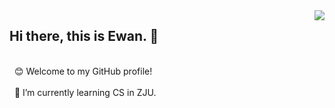 <img align='right' src="https://github-readme-stats.vercel.app/api?username=Ewan-K&hide_border=true&show_icons=true&theme=dracula">

## Hi there, this is Ewan. 👋
<br>
&nbsp
😊 Welcome to my GitHub profile!
<br><br>
&nbsp
🌱 I’m currently learning CS in ZJU.

